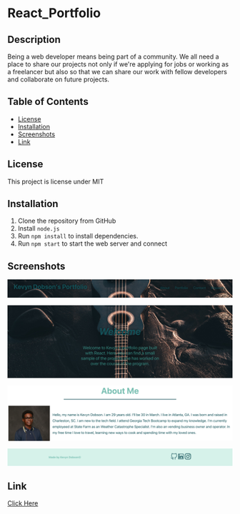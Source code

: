 # React_Portfolio


## Description 

Being a web developer means being part of a community. We all need a place to share our projects not only if we're applying for jobs or working as a freelancer but also so that we can share our work with fellow developers and collaborate on future projects. 

## Table of Contents
* [License](#license)
* [Installation](#installation)
* [Screenshots](#screenshots)
* [Link](#link)

## License 
This project is license under MIT


## Installation 

1. Clone the repository from GitHub
1. Install `node.js`
1. Run `npm install` to install dependencies. 
1. Run `npm start` to start the web server and connect

## Screenshots 
![Screenshot](/src/assets/large/profile/Screenshot4.png)

![Screenshot](/src/assets/large/profile/Screenshot3.png)

![Screenshot](/src/assets/large/profile/Screenshot2.png)

![Screenshot](/src/assets/large/profile/Screenshot1.png)


## Link 
<a href="https://git.heroku.com/reactportfolio1.git">Click Here</a>
